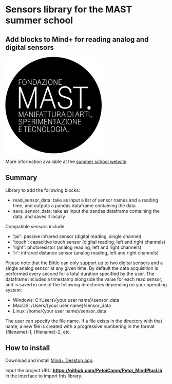 # Sensors library for the MAST summer school
## Add blocks to Mind+ for reading analog and digital sensors

<img src="./python/_images/mast.png" width="300">

More information available at the [summer school website](https://www.academy.mast.org/summer-school-2024/)

## Summary
Library to add the following blocks:
- read_sensor_data: take as input a list of sensor names and a reading time, and outputs a pandas dataframe containing the data
- save_sensor_data: take as input the pandas dataframe containing the data, and saves it locally

Compatible sensors include:
- 'pir': passive infrared sensor (digital reading, single channel)
- 'touch': capacitive touch sensor (digital reading, left and right channels)
- 'light': photoresistor (analog reading, left and right channels)
- 'ir': infrared distance sensor (analog reading, left and right channels)

Please note that the Bittle can only support up to two digital sensors and a single analog sensor at any given time. By default the data acquisition is performed every second for a total duration specified by the user. The dataframe includes a timestamp alongside the value for each read sensor, and is saved in one of the following directories depending on your operating system:
- Windows: C:\\Users\\{your user name}\\sensor_data
- MacOS: /Users/{your user name}/sensor_data
- Linux: /home/{your user name}/sensor_data

The user can specify the file name. If a file exists in the directory with that name, a new file is created with a progressive numbering in the format {filename}-1, {filename}-2, etc.

## How to install

Download and install [Mind+ Desktop app](https://mindplus.dfrobot.com).

Input the project URL: **https://github.com/PetoiCamp/Petoi_MindPlusLib** in the interface to import this library.
